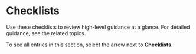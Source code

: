 # Checklists

Use these checklists to review high-level guidance at a glance. For detailed guidance, see the related topics. 

To see all entries in this section, select the arrow next to **Checklists**.
